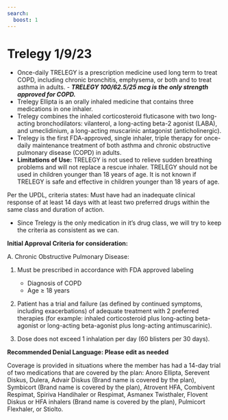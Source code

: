 ```yaml
---
search:
  boost: 1
---
```


# Trelegy 1/9/23

- Once-daily TRELEGY is a prescription medicine used long term to treat COPD, including chronic bronchitis, emphysema, or both and to treat asthma in adults. 
      - ***TRELEGY 100/62.5/25 mcg is the only strength approved for COPD.***
- Trelegy Ellipta is an orally inhaled medicine that contains three medications in one inhaler.
- Trelegy combines the inhaled corticosteroid fluticasone with two long-acting bronchodilators: vilanterol, a long-acting beta-2 agonist (LABA), and umeclidinium, a long-acting muscarinic antagonist (anticholinergic).
- Trelegy is the first FDA-approved, single inhaler, triple therapy for once-daily maintenance treatment of both asthma and chronic obstructive pulmonary disease (COPD) in adults.
- **Limitations of Use:** TRELEGY is not used to relieve sudden breathing problems and will not replace a rescue inhaler. TRELEGY should not be used in children younger than 18 years of age. It is not known if TRELEGY is safe and effective in children younger than 18 years of age.
 
Per the UPDL, criteria states: Must have had an inadequate clinical response of at least 14 days with at least two preferred drugs within the same class and duration of action. 

- Since Trelegy is the only medication in it’s drug class, we will try to keep the criteria as consistent as we can.
 
**Initial Approval Criteria for consideration:**
 
A. Chronic Obstructive Pulmonary Disease:
1. Must be prescribed in accordance with FDA approved labeling
      - Diagnosis of COPD
      - Age ≥ 18 years

2.  Patient has a trial and failure (as defined by continued symptoms, including exacerbations) of adequate treatment with 2 preferred therapies (for example: inhaled corticosteroid plus long-acting beta-agonist or long-acting beta-agonist plus long-acting antimuscarinic). 

3. Dose does not exceed 1 inhalation per day (60 blisters per 30 days).

**Recommended Denial Language: Please edit as needed**
 
Coverage is provided in situations where the member has had a 14-day trial of two medications that are covered by the plan: Anoro Ellipta, Serevent Diskus, Dulera, Advair Diskus (Brand name is covered by the plan), Symbicort (Brand name is covered by the plan), Atrovent HFA, Combivent Respimat, Spiriva Handihaler or Respimat, Asmanex Twisthaler, Flovent Diskus or HFA inhalers (Brand name is covered by the plan), Pulmicort Flexhaler, or Stiolto.
